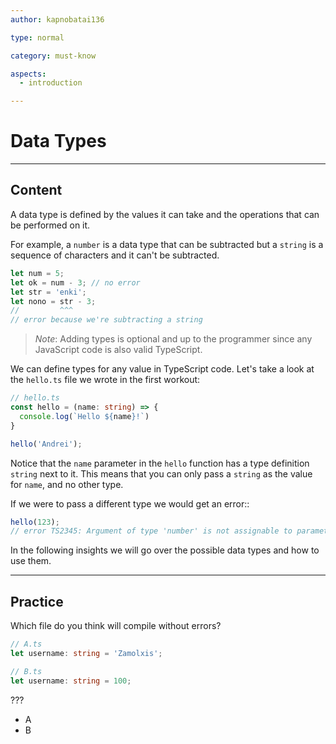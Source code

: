 ```yaml
---
author: kapnobatai136

type: normal

category: must-know

aspects:
  - introduction

---
```


# Data Types

---
## Content

A data type is defined by the values it can take and the operations that can be performed on it. 

For example, a `number` is a data type that can be subtracted but a `string` is a sequence of characters and it can't be subtracted.

```ts
let num = 5;
let ok = num - 3; // no error
let str = 'enki';
let nono = str - 3; 
//         ^^^ 
// error because we're subtracting a string
```

> *Note*: Adding types is optional and up to the programmer since any JavaScript code is also valid TypeScript.

We can define types for any value in TypeScript code. Let's take a look at the `hello.ts` file we wrote in the first workout:

```ts
// hello.ts
const hello = (name: string) => {
  console.log(`Hello ${name}!`)
}

hello('Andrei');
```

Notice that the `name` parameter in the `hello` function has a type definition `string` next to it. This means that you can only pass a `string` as the value for `name`, and no other type. 

If we were to pass a different type we would get an error::

```ts
hello(123);
// error TS2345: Argument of type 'number' is not assignable to parameter of type 'string'.
```

In the following insights we will go over the possible data types and how to use them.

---
## Practice

Which file do you think will compile without errors?

```ts
// A.ts
let username: string = 'Zamolxis';

// B.ts
let username: string = 100;
```

???

* A
* B

